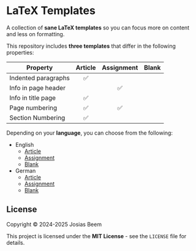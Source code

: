 # LaTeX Templates

A collection of **sane LaTeX templates** so you can focus more on content and less on formatting.

This repository includes **three templates** that differ in the following properties:

| Property            | Article       | Assignment       | Blank       |
| ------------------- | :-----------: | :--------------: | :---------: |
| Indented paragraphs | ✅            |                  |             |
| Info in page header |               | ✅               |             |
| Info in title page  | ✅            |                  |             |
| Page numbering      | ✅            | ✅               |             |
| Section Numbering   | ✅            |                  |             |

Depending on your **language**, you can choose from the following:

- English
    - [Article](./templates/english/article.tex)
    - [Assignment](./templates/english/assignment.tex)
    - [Blank](./templates/english/blank.tex)
- German
    - [Article](./templates/german/article.tex)
    - [Assignment](./templates/german/assignment.tex)
    - [Blank](./templates/german/blank.tex)

## License

Copyright © 2024-2025 Josias Beem

This project is licensed under the **MIT License** - see the `LICENSE` file for details.
